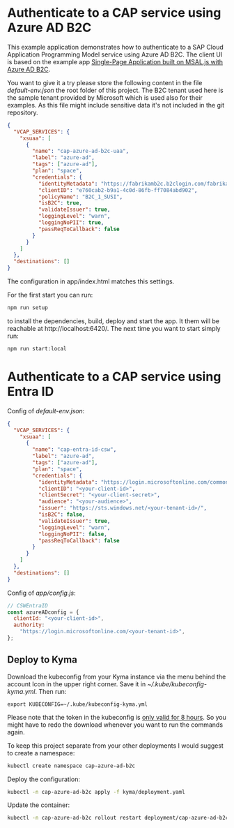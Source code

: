 # Authenticate to a CAP service using Azure AD B2C

This example application demonstrates how to authenticate to a SAP Cloud Application Programming Model service using Azure AD B2C. The client UI is based on the example app [Single-Page Application built on MSAL.js with Azure AD B2C](https://github.com/Azure-Samples/active-directory-b2c-javascript-msal-singlepageapp).

You want to give it a try please store the following content in the file _default-env.json_ the root folder of this project. The B2C tenant used here is the sample tenant provided by Microsoft which is used also for their examples. As this file might include sensitive data it's not included in the git repository.

```json
{
  "VCAP_SERVICES": {
    "xsuaa": [
      {
        "name": "cap-azure-ad-b2c-uaa",
        "label": "azure-ad",
        "tags": ["azure-ad"],
        "plan": "space",
        "credentials": {
          "identityMetadata": "https://fabrikamb2c.b2clogin.com/fabrikamb2c.onmicrosoft.com/B2C_1_SUSI/v2.0/.well-known/openid-configuration/",
          "clientID": "e760cab2-b9a1-4c0d-86fb-ff7084abd902",
          "policyName": "B2C_1_SUSI",
          "isB2C": true,
          "validateIssuer": true,
          "loggingLevel": "warn",
          "loggingNoPII": true,
          "passReqToCallback": false
        }
      }
    ]
  },
  "destinations": []
}
```

The configuration in app/index.html matches this settings.

For the first start you can run:

```bash
npm run setup
```

to install the dependencies, build, deploy and start the app. It them will be reachable at http://localhost:6420/. The next time you want to start simply run:

```bash
npm run start:local
```

# Authenticate to a CAP service using Entra ID

Config of _default-env.json_:

```json
{
  "VCAP_SERVICES": {
    "xsuaa": [
      {
        "name": "cap-entra-id-csw",
        "label": "azure-ad",
        "tags": ["azure-ad"],
        "plan": "space",
        "credentials": {
          "identityMetadata": "https://login.microsoftonline.com/common/v2.0/.well-known/openid-configuration",
          "clientID": "<your-client-id>",
          "clientSecret": "<your-client-secret>",
          "audience": "<your-audience>",
          "issuer": "https://sts.windows.net/<your-tenant-id>/",
          "isB2C": false,
          "validateIssuer": true,
          "loggingLevel": "warn",
          "loggingNoPII": false,
          "passReqToCallback": false
        }
      }
    ]
  },
  "destinations": []
}
```

Config of _app/config.js_:

```JavaScript
// CSWEntraID
const azureADconfig = {
  clientId: "<your-client-id>",
  authority:
    "https://login.microsoftonline.com/<your-tenant-id>",
};
```

## Deploy to Kyma

Download the kubeconfig from your Kyma instance via the menu behind the account Icon in the upper right corner. Save it in _~/.kube/kubeconfig-kyma.yml_. Then run:

`export KUBECONFIG=~/.kube/kubeconfig-kyma.yml`

Please note that the token in the kubeconfig is [only valid for 8 hours](https://kyma-project.io/docs/components/security#details-iam-kubeconfig-service). So you might have to redo the download whenever you want to run the commands again.

To keep this project separate from your other deployments I would suggest to create a namespace:

```bash
kubectl create namespace cap-azure-ad-b2c
```

Deploy the configuration:

```bash
kubectl -n cap-azure-ad-b2c apply -f kyma/deployment.yaml
```

Update the container:

```bash
kubectl -n cap-azure-ad-b2c rollout restart deployment/cap-azure-ad-b2c
```
